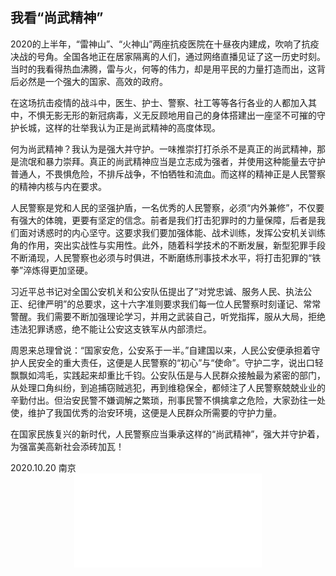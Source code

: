 ## 我看“尚武精神”

2020的上半年，“雷神山”、“火神山”两座抗疫医院在十昼夜内建成，吹响了抗疫决战的号角。全国各地正在居家隔离的人们，通过网络直播见证了这一历史时刻。当时的我看得热血沸腾，雷与火，何等的伟力，却是用平民的力量打造而出，这背后必然是一个强大的国家、高效的政府。

在这场抗击疫情的战斗中，医生、护士、警察、社工等等各行各业的人都加入其中，不惧无影无形的新冠病毒，义无反顾地用自己的身体搭建出一座坚不可摧的守护长城，这样的壮举我认为正是尚武精神的高度体现。

何为尚武精神？我认为是强大并守护。一味推崇打打杀杀不是真正的尚武精神，那是流氓和暴力崇拜。真正的尚武精神应当是立志成为强者，并使用这种能量去守护普通人，不畏惧危险，不排斥战争，不怕牺牲和流血。而这样的精神正是人民警察的精神内核与内在要求。

人民警察是党和人民的坚强护盾，一名优秀的人民警察，必须“内外兼修”，不仅要有强大的体魄，更要有坚定的信念。前者是我们打击犯罪时的力量保障，后者是我们面对诱惑时的内心坚守。这要求我们要加强体能、战术训练，发挥公安机关训练角的作用，突出实战性与实用性。此外，随着科学技术的不断发展，新型犯罪手段不断涌现，人民警察也必须与时俱进，不断磨练刑事技术水平，将打击犯罪的“铁拳”淬炼得更加坚硬。

习近平总书记对全国公安机关和公安队伍提出了“对党忠诚、服务人民、执法公正、纪律严明”的总要求，这十六字准则要求我们每一位人民警察时刻谨记、常常警醒。我们需要不断加强理论学习，并用之武装自己，听党指挥，服从大局，拒绝违法犯罪诱惑，绝不能让公安这支铁军从内部溃烂。

周恩来总理曾说：“国家安危，公安系于一半。”自建国以来，人民公安便承担着守护人民安全的重大责任，这便是人民警察的“初心”与“使命”。守护二字，说出口轻飘飘如鸿毛，实践起来却重比千钧。公安队伍是与人民群众接触最为紧密的部门，从处理口角纠纷，到追捕窃贼逃犯，再到维稳保全，都倾注了人民警察兢兢业业的辛勤付出。但治安民警不嫌调解之繁琐，刑事民警不惧擒拿之危险，大家劲往一处使，维护了我国优秀的治安环境，这便是人民群众所需要的守护力量。

在国家民族复兴的新时代，人民警察应当秉承这样的“尚武精神”，强大并守护着，为强富美高新社会添砖加瓦！

<div class="time-note">2020.10.20 南京</div>

<div style="display:flex; justify-content:center; align-items:center;">
    <iframe src="//player.bilibili.com/player.html?aid=932919551&bvid=BV1UM4y1G7HK&cid=408124396&page=1" scrolling="no" frameborder="no" framespacing="0" allowfullscreen="true"> </iframe>
</div>